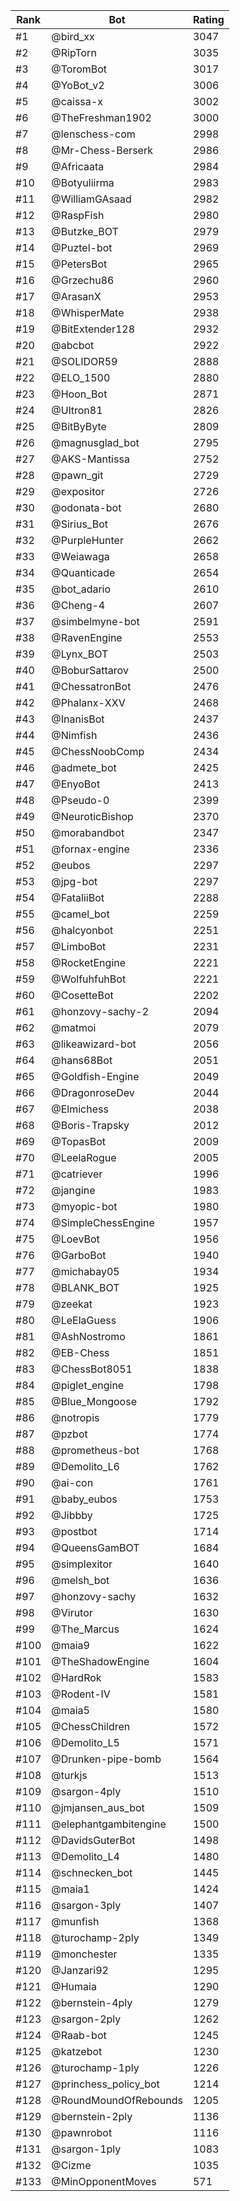 Rank|Bot|Rating
---|---|---
#1|@bird_xx|3047
#2|@RipTorn|3035
#3|@ToromBot|3017
#4|@YoBot_v2|3006
#5|@caissa-x|3002
#6|@TheFreshman1902|3000
#7|@lenschess-com|2998
#8|@Mr-Chess-Berserk|2986
#9|@Africaata|2984
#10|@Botyuliirma|2983
#11|@WilliamGAsaad|2982
#12|@RaspFish|2980
#13|@Butzke_BOT|2979
#14|@Puztel-bot|2969
#15|@PetersBot|2965
#16|@Grzechu86|2960
#17|@ArasanX|2953
#18|@WhisperMate|2938
#19|@BitExtender128|2932
#20|@abcbot|2922
#21|@SOLIDOR59|2888
#22|@ELO_1500|2880
#23|@Hoon_Bot|2871
#24|@Ultron81|2826
#25|@BitByByte|2809
#26|@magnusglad_bot|2795
#27|@AKS-Mantissa|2752
#28|@pawn_git|2729
#29|@expositor|2726
#30|@odonata-bot|2680
#31|@Sirius_Bot|2676
#32|@PurpleHunter|2662
#33|@Weiawaga|2658
#34|@Quanticade|2654
#35|@bot_adario|2610
#36|@Cheng-4|2607
#37|@simbelmyne-bot|2591
#38|@RavenEngine|2553
#39|@Lynx_BOT|2503
#40|@BoburSattarov|2500
#41|@ChessatronBot|2476
#42|@Phalanx-XXV|2468
#43|@InanisBot|2437
#44|@Nimfish|2436
#45|@ChessNoobComp|2434
#46|@admete_bot|2425
#47|@EnyoBot|2413
#48|@Pseudo-0|2399
#49|@NeuroticBishop|2370
#50|@morabandbot|2347
#51|@fornax-engine|2336
#52|@eubos|2297
#53|@jpg-bot|2297
#54|@FataliiBot|2288
#55|@camel_bot|2259
#56|@halcyonbot|2251
#57|@LimboBot|2231
#58|@RocketEngine|2221
#59|@WolfuhfuhBot|2221
#60|@CosetteBot|2202
#61|@honzovy-sachy-2|2094
#62|@matmoi|2079
#63|@likeawizard-bot|2056
#64|@hans68Bot|2051
#65|@Goldfish-Engine|2049
#66|@DragonroseDev|2044
#67|@Elmichess|2038
#68|@Boris-Trapsky|2012
#69|@TopasBot|2009
#70|@LeelaRogue|2005
#71|@catriever|1996
#72|@jangine|1983
#73|@myopic-bot|1980
#74|@SimpleChessEngine|1957
#75|@LoevBot|1956
#76|@GarboBot|1940
#77|@michabay05|1934
#78|@BLANK_BOT|1925
#79|@zeekat|1923
#80|@LeElaGuess|1906
#81|@AshNostromo|1861
#82|@EB-Chess|1851
#83|@ChessBot8051|1838
#84|@piglet_engine|1798
#85|@Blue_Mongoose|1792
#86|@notropis|1779
#87|@pzbot|1774
#88|@prometheus-bot|1768
#89|@Demolito_L6|1762
#90|@ai-con|1761
#91|@baby_eubos|1753
#92|@Jibbby|1725
#93|@postbot|1714
#94|@QueensGamBOT|1684
#95|@simplexitor|1640
#96|@melsh_bot|1636
#97|@honzovy-sachy|1632
#98|@Virutor|1630
#99|@The_Marcus|1624
#100|@maia9|1622
#101|@TheShadowEngine|1604
#102|@HardRok|1583
#103|@Rodent-IV|1581
#104|@maia5|1580
#105|@ChessChildren|1572
#106|@Demolito_L5|1571
#107|@Drunken-pipe-bomb|1564
#108|@turkjs|1513
#109|@sargon-4ply|1510
#110|@jmjansen_aus_bot|1509
#111|@elephantgambitengine|1500
#112|@DavidsGuterBot|1498
#113|@Demolito_L4|1480
#114|@schnecken_bot|1445
#115|@maia1|1424
#116|@sargon-3ply|1407
#117|@munfish|1368
#118|@turochamp-2ply|1349
#119|@monchester|1335
#120|@Janzari92|1295
#121|@Humaia|1290
#122|@bernstein-4ply|1279
#123|@sargon-2ply|1262
#124|@Raab-bot|1245
#125|@katzebot|1230
#126|@turochamp-1ply|1226
#127|@princhess_policy_bot|1214
#128|@RoundMoundOfRebounds|1205
#129|@bernstein-2ply|1136
#130|@pawnrobot|1116
#131|@sargon-1ply|1083
#132|@Cizme|1035
#133|@MinOpponentMoves|571
